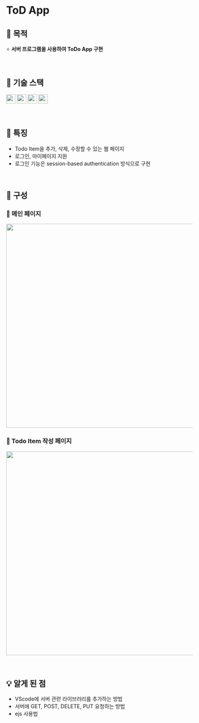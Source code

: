 # ToD App 
## 🌱 목적 
⭐  <b>서버 프로그램을 사용하여 ToDo App 구현</b>

<br> 

## 🌱 기술 스택
<img src="https://img.shields.io/badge/Node.js-eee?style=flat&logo=Node.js&logoColor=000" width="auto" height="25"/> <img src="https://img.shields.io/badge/MongoDB Altas-eee?style=flat&logo=MongoDB Altas&logoColor=000" width="auto" height="25"/>
<img src="https://img.shields.io/badge/Bootstrap-eee?style=flat&logo=Bootstrap&logoColor=000" width="auto" height="25"/>
<img src="https://img.shields.io/badge/EJS-eee?style=flat&logo=EJS&logoColor=000" width="auto" height="25"/>  

<br> 

## 🌱 특징
- Todo Item을 추가, 삭제, 수정할 수 있는 웹 페이지
- 로그인, 마이페이지 지원
- 로그인 기능은 session-based authentication 방식으로 구현  

<br> 

## 🌱 구성 
### 📄 메인 페이지
<kbd><img src="https://user-images.githubusercontent.com/114633506/211701039-e79392dd-7dfd-49ab-aa5b-3d6a9d33e851.png" width="550" height="auto" /></kbd>

### 📄 Todo Item 작성 페이지
<kbd><img src="https://user-images.githubusercontent.com/114633506/211701148-0bd4bd35-d70d-46ed-a351-5dd076184164.png" width="550" height="auto" /><kbd>

<br> 

## 💡 알게 된 점
- VScode에 서버 관련 라이브러리를 추가하는 방법  
- 서버에 GET, POST, DELETE, PUT 요청하는 방법  
- ejs 사용법 
